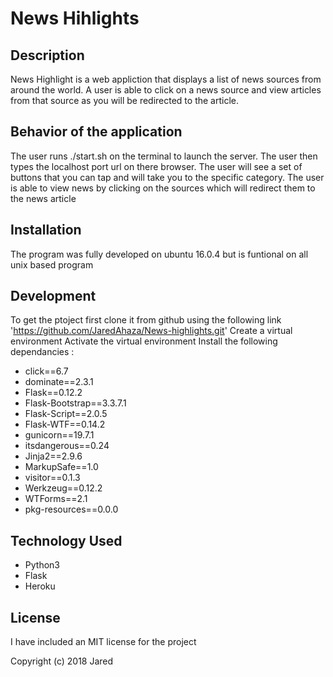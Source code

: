 # News Hihlights

## Description

News Highlight is a web appliction that displays a list of news sources from around the world. A user is able to click on a news source and view articles from that source as you will be redirected to the article.

## Behavior of the application

The user runs ./start.sh on the terminal to launch the server. 
The user then types the localhost port url on there browser. 
The user will see a set of buttons that you can tap and will take you to the specific category.
The user is able to view news by clicking on the sources which will redirect them to the news article

## Installation
The program was fully developed on ubuntu 16.0.4 but is funtional on all unix based program

## Development

To get the ptoject first clone it from github using the following link 'https://github.com/JaredAhaza/News-highlights.git'
Create a virtual environment
Activate the virtual environment
Install the following dependancies :
+ click==6.7
+ dominate==2.3.1
+ Flask==0.12.2
+ Flask-Bootstrap==3.3.7.1
+ Flask-Script==2.0.5
+ Flask-WTF==0.14.2
+ gunicorn==19.7.1
+ itsdangerous==0.24
+ Jinja2==2.9.6
+ MarkupSafe==1.0
+ visitor==0.1.3
+ Werkzeug==0.12.2
+ WTForms==2.1
+ pkg-resources==0.0.0

## Technology Used

+ Python3
+ Flask
+ Heroku

## License
 I have included an MIT license for the project

 Copyright (c) 2018 Jared